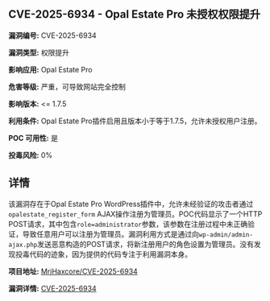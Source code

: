 ## CVE-2025-6934 - Opal Estate Pro 未授权权限提升

**漏洞编号:** CVE-2025-6934

**漏洞类型:** 权限提升

**影响应用:** Opal Estate Pro

**危害等级:** 严重，可导致网站完全控制

**影响版本:** <= 1.7.5

**利用条件:** Opal Estate Pro插件启用且版本小于等于1.7.5，允许未授权用户注册。

**POC 可用性:** 是

**投毒风险:** 0%

## 详情

该漏洞存在于Opal Estate Pro WordPress插件中，允许未经验证的攻击者通过`opalestate_register_form` AJAX操作注册为管理员。POC代码显示了一个HTTP POST请求，其中包含`role=administrator`参数，该参数在注册过程中未正确验证，导致任意用户可以注册为管理员。漏洞利用方式是通过向`wp-admin/admin-ajax.php`发送恶意构造的POST请求，将新注册用户的角色设置为管理员。没有发现投毒代码的迹象，因为提供的代码专注于利用漏洞本身。

**项目地址:** [MrjHaxcore/CVE-2025-6934](https://github.com/MrjHaxcore/CVE-2025-6934)

**漏洞详情:** [CVE-2025-6934](https://nvd.nist.gov/vuln/detail/CVE-2025-6934)